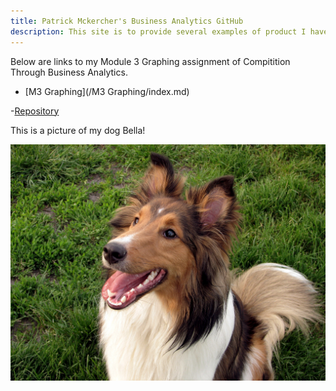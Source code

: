 ```yaml
---
title: Patrick Mckercher's Business Analytics GitHub
description: This site is to provide several examples of product I have created.
---
```


Below are links to my Module 3 Graphing assignment of Compitition Through Business Analytics.
- [M3 Graphing](/M3 Graphing/index.md)

-[Repository](https://github.com/pomckercher/Sample-Work)

This is a picture of my dog Bella!

![My Pictures](/pics/Bella.jpg)
